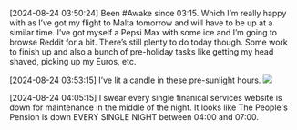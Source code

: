 [2024-08-24 03:50:24] Been #Awake since 03:15.
Which I’m really happy with as I’ve got my flight to Malta tomorrow and will have to be up at a similar time. I’ve got myself a Pepsi Max with some ice and I’m going to browse Reddit for a bit. There’s still plenty to do today though. Some work to finish up and also a bunch of pre-holiday tasks like getting my head shaved, picking up my Euros, etc.

[2024-08-24 03:53:15] I’ve lit a candle in these pre-sunlight hours.
![](https://elliotclowes.com/cold/2024/IMG_4005.JPG)

[2024-08-24 04:05:15] I swear every single finanical services website is down for maintenance in the middle of the night.
It looks like The People's Pension is down EVERY SINGLE NIGHT between 04:00 and 07:00.
